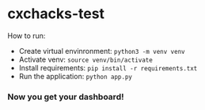 # cxchacks-test
How to run:
- Create virtual envinronment: `python3 -m venv venv`
- Activate venv: `source venv/bin/activate`
- Install requirements: `pip install -r requirements.txt`
- Run the application: `python app.py`

### Now you get your dashboard!
